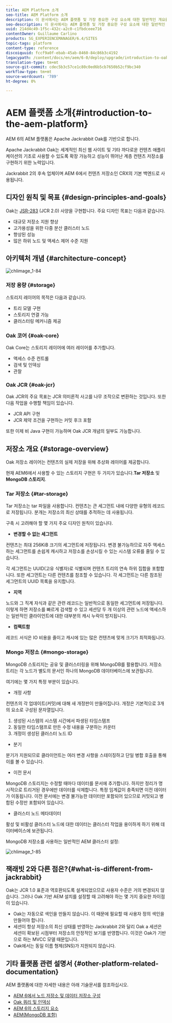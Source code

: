 ```yaml
---
title: AEM Platform 소개
seo-title: AEM Platform 소개
description: 이 문서에서는 AEM 플랫폼 및 가장 중요한 구성 요소에 대한 일반적인 개요를 제공합니다.
seo-description: 이 문서에서는 AEM 플랫폼 및 가장 중요한 구성 요소에 대한 일반적인 개요를 제공합니다.
uuid: 214d4c49-1f5c-432c-a2c0-c1fbdceee716
contentOwner: Guillaume Carlino
products: SG_EXPERIENCEMANAGER/6.4/SITES
topic-tags: platform
content-type: reference
discoiquuid: fccf9a0f-ebab-45ab-8460-84c86b3c4192
legacypath: /content/docs/en/aem/6-0/deploy/upgrade/introduction-to-oak
translation-type: tm+mt
source-git-commit: cdec5b3c57ce1c80c0ed6b5cb7650b52cf9bc340
workflow-type: tm+mt
source-wordcount: '789'
ht-degree: 0%

---
```



# AEM 플랫폼 소개{#introduction-to-the-aem-platform}

AEM 6의 AEM 플랫폼은 Apache Jackrabbit Oak를 기반으로 합니다.

Apache Jackrabbit Oak는 세계적인 최신 웹 사이트 및 기타 까다로운 컨텐츠 애플리케이션의 기초로 사용할 수 있도록 확장 가능하고 성능이 뛰어난 계층 컨텐츠 저장소를 구현하기 위한 노력입니다.

Jackrabbit 2의 후속 업체이며 AEM 6에서 컨텐츠 저장소인 CRX의 기본 백엔드로 사용됩니다.

## 디자인 원칙 및 목표 {#design-principles-and-goals}

Oak는 [JSR-283](https://www.day.com/day/en/products/jcr/jsr-283.html) (JCR 2.0) 사양을 구현합니다. 주요 디자인 목표는 다음과 같습니다.

* 대규모 저장소 지원 향상
* 고가용성을 위한 다중 분산 클러스터 노드
* 향상된 성능
* 많은 하위 노드 및 액세스 제어 수준 지원

## 아키텍처 개념 {#architecture-concept}

![chlimage_1-84](assets/chlimage_1-84.png)

### 저장 용량 {#storage}

스토리지 레이어의 목적은 다음과 같습니다.

* 트리 모델 구현
* 스토리지 연결 가능
* 클러스터링 메커니즘 제공

### Oak 코어 {#oak-core}

Oak Core는 스토리지 레이어에 여러 레이어를 추가합니다.

* 액세스 수준 컨트롤
* 검색 및 인덱싱
* 관찰

### Oak JCR {#oak-jcr}

Oak JCR의 주요 목표는 JCR 의미론적 사고를 나무 조작으로 변환하는 것입니다. 또한 다음 작업을 수행할 책임이 있습니다.

* JCR API 구현
* JCR 제약 조건을 구현하는 커밋 후크 포함

또한 이제 비 Java 구현이 가능하며 Oak JCR 개념의 일부도 가능합니다.

## 저장소 개요 {#storage-overview}

Oak 저장소 레이어는 컨텐츠의 실제 저장을 위해 추상화 레이어를 제공합니다.

현재 AEM6에서 사용할 수 있는 스토리지 구현은 두 가지가 있습니다.**Tar 저장소** 및 **MongoDB 스토리지**.

### Tar 저장소 {#tar-storage}

Tar 저장소는 tar 파일을 사용합니다. 컨텐츠는 큰 세그먼트 내에 다양한 유형의 레코드로 저장됩니다. 분개는 저장소의 최신 상태를 추적하는 데 사용됩니다.

구축 시 고려해야 할 몇 가지 주요 디자인 원칙이 있습니다.

* **변경할 수 없는 세그먼트**

컨텐츠는 최대 256KiB 크기의 세그먼트에 저장됩니다. 변경 불가능하므로 자주 액세스하는 세그먼트를 손쉽게 캐시하고 저장소를 손상시킬 수 있는 시스템 오류를 줄일 수 있습니다.

각 세그먼트는 UUID(고유 식별자)로 식별되며 컨텐츠 트리의 연속 하위 집합을 포함합니다. 또한 세그먼트는 다른 컨텐츠를 참조할 수 있습니다. 각 세그먼트는 다른 참조된 세그먼트의 UUID 목록을 유지합니다.

* **지역**

노드와 그 직계 자식과 같은 관련 레코드는 일반적으로 동일한 세그먼트에 저장됩니다. 이렇게 하면 저장소를 빠르게 검색할 수 있고 세션당 두 개 이상의 관련 노드에 액세스하는 일반적인 클라이언트에 대한 대부분의 캐시 누락이 방지됩니다.

* **컴팩트함**

레코드 서식은 IO 비용을 줄이고 캐시에 있는 많은 컨텐츠에 맞게 크기가 최적화됩니다.

### Mongo 저장소 {#mongo-storage}

MongoDB 스토리지는 공유 및 클러스터링을 위해 MongoDB를 활용합니다. 저장소 트리는 각 노드가 별도의 문서인 하나의 MongoDB 데이터베이스에 보관됩니다.

여기에는 몇 가지 특정 부분이 있습니다.

* 개정 사항

컨텐츠의 각 업데이트(커밋)에 대해 새 개정판이 만들어집니다. 개정은 기본적으로 3개의 요소로 구성된 문자열입니다.

1. 생성된 시스템의 시스템 시간에서 파생된 타임스탬프
1. 동일한 타임스탬프로 만든 수정 내용을 구분하는 카운터
1. 개정이 생성된 클러스터 노드 ID

* 분기

분기가 지원되므로 클라이언트는 여러 변경 사항을 스테이징하고 단일 병합 호출을 통해 이를 볼 수 있습니다.

* 이전 문서

MongoDB 스토리지는 수정할 때마다 데이터를 문서에 추가합니다. 하지만 정리가 명시적으로 트리거된 경우에만 데이터를 삭제합니다. 특정 임계값이 충족되면 이전 데이터가 이동됩니다. 이전 문서에는 변경 불가능한 데이터만 포함되어 있으므로 커밋되고 병합된 수정만 포함되어 있습니다.

* 클러스터 노드 메타데이터

활성 및 비활성 클러스터 노드에 대한 데이터는 클러스터 작업을 용이하게 하기 위해 데이터베이스에 보관됩니다.

MongoDB 저장소를 사용하는 일반적인 AEM 클러스터 설정:

![chlimage_1-85](assets/chlimage_1-85.png)

## 잭래빗 2와 다른 점은?{#what-is-different-from-jackrabbit}

Oak는 JCR 1.0 표준과 역호환되도록 설계되었으므로 사용자 수준은 거의 변경되지 않습니다. 그러나 Oak 기반 AEM 설치를 설정할 때 고려해야 하는 몇 가지 중요한 차이점이 있습니다.

* Oak는 자동으로 색인을 만들지 않습니다. 이 때문에 필요할 때 사용자 정의 색인을 만들어야 합니다.
* 세션이 항상 저장소의 최신 상태를 반영하는 Jackrabbit 2와 달리 Oak a 세션은 세션이 확보된 시점부터 저장소의 안정적인 보기를 반영합니다. 이것은 Oak가 기반으로 하는 MVCC 모델 때문입니다.
* Oak에서는 동일 이름 형제(SNS)가 지원되지 않습니다.

## 기타 플랫폼 관련 설명서 {#other-platform-related-documentation}

AEM 플랫폼에 대한 자세한 내용은 아래 기술문서를 참조하십시오.

* [AEM 6에서 노드 저장소 및 데이터 저장소 구성](/help/sites-deploying/data-store-config.md)
* [Oak 쿼리 및 인덱싱](/help/sites-deploying/queries-and-indexing.md)
* [AEM 6의 스토리지 요소](/help/sites-deploying/storage-elements-in-aem-6.md)
* [AEM(MongoDB 포함)](/help/sites-deploying/aem-with-mongodb.md)

